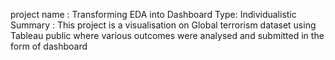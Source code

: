 project name : Transforming EDA into Dashboard
Type: Individualistic
Summary : This project is a visualisation on Global terrorism dataset using Tableau public where various outcomes were analysed and submitted in the form of dashboard
